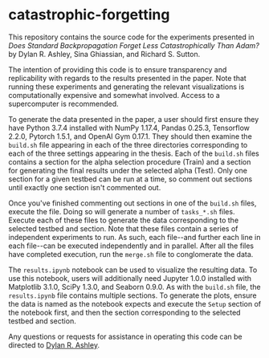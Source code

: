 # catastrophic-forgetting

This repository contains the source code for the experiments presented in *Does Standard Backpropagation Forget Less Catastrophically Than Adam?* by Dylan R. Ashley, Sina Ghiassian, and Richard S. Sutton.

The intention of providing this code is to ensure transparency and replicability with regards to the results presented in the paper. Note that running these experiments and generating the relevant visualizations is computationally expensive and somewhat involved. Access to a supercomputer is recommended.

To generate the data presented in the paper, a user should first ensure they have Python 3.7.4 installed with NumPy 1.17.4, Pandas 0.25.3, Tensorflow 2.2.0, Pytorch 1.5.1, and OpenAI Gym 0.17.1. They should then examine the `build.sh` file appearing in each of the three directories corresponding to each of the three settings appearing in the thesis. Each of the `build.sh` files contains a section for the alpha selection procedure (Train) and a section for generating the final results under the selected alpha (Test). Only one section for a given testbed can be run at a time, so comment out sections until exactly one section isn't commented out.

Once you've finished commenting out sections in one of the `build.sh` files, execute the file. Doing so will generate a number of `tasks_*.sh` files. Execute each of these files to generate the data corresponding to the selected testbed and section. Note that these files contain a series of independent experiments to run. As such, each file--and further each line in each file--can be executed independently and in parallel. After all the files have completed execution, run the `merge.sh` file to conglomerate the data.

The `results.ipynb` notebook can be used to visualize the resulting data. To use this notebook, users will additionally need Jupyter 1.0.0 installed with Matplotlib 3.1.0, SciPy 1.3.0, and Seaborn 0.9.0. As with the `build.sh` file, the `results.ipynb` file contains multiple sections. To generate the plots, ensure the data is named as the notebook expects and execute the `Setup` section of the notebook first, and then the section corresponding to the selected testbed and section.

Any questions or requests for assistance in operating this code can be directed to [Dylan R. Ashley](https://dylanashley.ca/).
